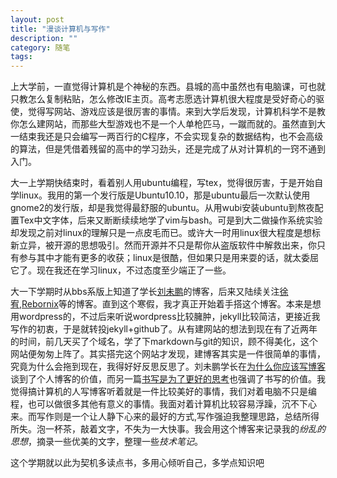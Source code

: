 ```yaml
---
layout: post
title: "漫谈计算机与写作"
description: ""
category: 随笔
tags:
---
```


上大学前，一直觉得计算机是个神秘的东西。县城的高中虽然也有电脑课，可也就只教怎么复制粘贴，怎么修改IE主页。高考志愿选计算机很大程度是受好奇心的驱使，觉得写网站、游戏应该是很厉害的事情。来到大学后发现，计算机科学不是教你怎么建网站，而那些大型游戏也不是一个人单枪匹马，一蹴而就的。虽然直到大一结束我还是只会编写一两百行的C程序，不会实现复杂的数据结构，也不会高级的算法，但是凭借着残留的高中的学习劲头，还是完成了从对计算机的一窍不通到入门。

大一上学期快结束时，看着别人用ubuntu编程，写tex，觉得很厉害，于是开始自学linux。我用的第一个发行版是Ubuntu10.10，那是ubuntu最后一次默认使用gnome2的发行版，却是我觉得最舒服的ubuntu。从用wubi安装ubuntu到熬夜配置Tex中文字体，后来又断断续续地学了vim与bash。可是到大二做操作系统实验却发现之前对linux的理解只是一点皮毛而已。或许大一时用linux很大程度是想标新立异，被开源的思想吸引。然而开源并不只是帮你从盗版软件中解救出来，你只有参与其中才能有更多的收获；linux是很酷，但如果只是用来耍的话，就太委屈它了。现在我还在学习linux，不过态度至少端正了一些。


大一下学期时从bbs系版上知道了学长[刘未鹏](http://mindhacks.cn/)的博客，后来又陆续关注[徐宥](http://blog.youxu.info/),[Rebornix](http://www.rebornix.com/)等的博客。直到这个寒假，我才真正开始着手搭这个博客。本来是想用wordpress的，不过后来听说wordpress比较臃肿，jekyll比较简洁，更接近我写作的初衷，于是就转投jekyll+github了。从有建网站的想法到现在有了近两年的时间，前几天买了个域名，学了下markdown与git的知识，顾不得美化，这个网站便匆匆上阵了。其实搭完这个网站才发现，建博客其实是一件很简单的事情，究竟为什么会拖到现在，我得好好反思反思了。刘未鹏学长在[为什么你应该写博客](http://mindhacks.cn/2009/02/15/why-you-should-start-blogging-now/)谈到了个人博客的价值，而另一篇[书写是为了更好的思考](http://mindhacks.cn/2009/02/09/writing-is-better-thinking/)也强调了书写的价值。我觉得搞计算机的人写博客听着就是一件比较美好的事情，我们对着电脑不只是编程，也可以做很多其他有意义的事情。我面对着计算机比较容易浮躁，沉不下心来。而写作则是一个让人静下心来的最好的方式,写作强迫我整理思路，总结所得所失。泡一杯茶，敲着文字，不失为一大快事。我会用这个博客来记录我的*纷乱的思想*，摘录一些优美的文字，整理一些*技术笔记*。

这个学期就以此为契机多读点书，多用心倾听自己，多学点知识吧
